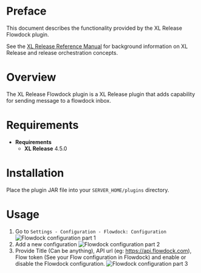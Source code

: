 # Preface #

This document describes the functionality provided by the XL Release Flowdock plugin.

See the [XL Release Reference Manual](https://docs.xebialabs.com/xl-release/4.5.x/reference_manual.html) for background information on XL Release and release orchestration concepts.

# Overview #

The XL Release Flowdock plugin is a XL Release plugin that adds capability for sending message to a flowdock inbox.

# Requirements #

* **Requirements**
	* **XL Release** 4.5.0

# Installation #

Place the plugin JAR file into your `SERVER_HOME/plugins` directory.

# Usage #

1. Go to `Settings - Configuration - Flowdock: Configuration`
   ![Flowdock configuration part 1](/src/doc/resources/Flowdock_configuration_1.png?raw=true "Flowdock configuration part 1")
2. Add a new configuration
   ![Flowdock configuration part 2](/src/doc/resources/Flowdock_configuration_2.png?raw=true "Flowdock configuration part 2")
3. Provide Title (Can be anything), API url (eg: https://api.flowdock.com), Flow token (See your Flow configuration in Flowdock) and enable or disable the Flowdock configuration.
   ![Flowdock configuration part 3](/src/doc/resources/Flowdock_configuration_3.png?raw=true "Flowdock configuration part 3")
